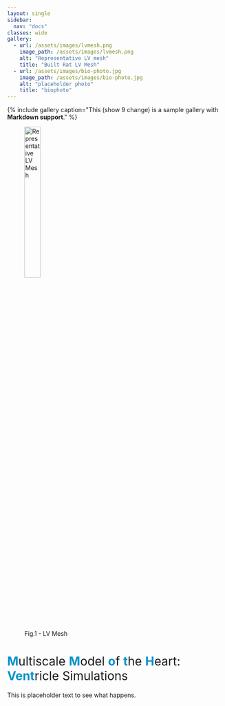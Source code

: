 ```yaml
---
layout: single
sidebar:
  nav: "docs"
classes: wide
gallery:
  - url: /assets/images/lvmesh.png
    image_path: /assets/images/lvmesh.png
    alt: "Representative LV mesh"
    title: "Built Rat LV Mesh"
  - url: /assets/images/bio-photo.jpg
    image_path: /assets/images/bio-photo.jpg
    alt: "placeholder photo"
    title: "biophoto"
---
```


{% include gallery caption="This (show 9 change) is a sample gallery with **Markdown support**." %}

<figure>
  <img src="https://github.com/mmoth-kurtis/mmoth-vent/blob/master/assets/images/lvmesh.png" alt="Representative LV Mesh" style="width:30%">
  <figcaption>Fig.1 - LV Mesh</figcaption>
</figure>

<h1><span style="color: #0292ca">M</span><span style="font-weight:normal">ultiscale </span><span style="color: #0292ca">M</span><span style="font-weight:normal">odel </span><span style="color: #0292ca">o</span><span style="font-weight:normal">f </span><span style="color: #0292ca">t</span><span style="font-weight:normal"'>he </span><span style="color: #0292ca">H</span><span style="font-weight:normal">eart: </span><span style="color: #0292ca">Vent</span><span style="font-weight:normal">ricle Simulations </span></h1>

This is placeholder text to see what happens.
<!--<h3 class="archive__subtitle">{{ site.data.ui-text[site.locale].recent_posts | default: "Recent Posts" }}</h3>-->

<!--{% if paginator %}-->
<!--  {% assign posts = paginator.posts %}-->
<!--{% else %}-->
<!--  {% assign posts = site.posts %}-->
<!--{% endif %}-->

<!--{% for post in posts %}-->
<!--  {% include archive-single.html %}-->
<!--#{% endfor %}-->

<!--{% include paginator.html %}-->
